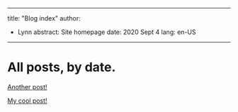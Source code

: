 
---
title: "Blog index"
author:
 - Lynn
abstract: Site homepage
date: 2020 Sept 4
lang: en-US
---

# All posts, by date.

[Another post!](./posts/another_post.html)

[My cool post!](./posts/my_cool_post.html)

